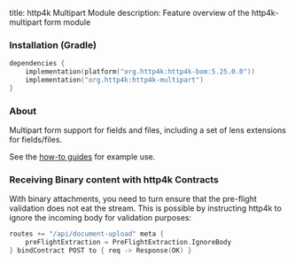 title: http4k Multipart Module
description: Feature overview of the http4k-multipart form module

### Installation (Gradle)

```kotlin
dependencies {
    implementation(platform("org.http4k:http4k-bom:5.25.0.0"))
    implementation("org.http4k:http4k-multipart")
}
```

### About

Multipart form support for fields and files, including a set of lens extensions for fields/files.

See the [how-to guides](/guide/howto/use_multipart_forms/) for example use.

### Receiving Binary content with http4k Contracts

With binary attachments, you need to turn ensure that the pre-flight validation does not eat the stream. This is possible by instructing http4k to ignore the incoming body for validation purposes:

```kotlin
routes += "/api/document-upload" meta {
    preFlightExtraction = PreFlightExtraction.IgnoreBody
} bindContract POST to { req -> Response(OK) }
```
